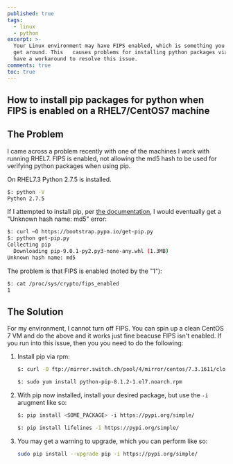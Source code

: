 ```yaml
---
published: true
tags:
  - linux
  - python
excerpt: >-
  Your Linux environment may have FIPS enabled, which is something you cannot
  get around. This   causes problems for installing python packages via pip. I
  have a workaround to resolve this issue.  
comments: true
toc: true
---
```

## How to install pip packages for python when FIPS is enabled on a RHEL7/CentOS7 machine


## The Problem
I came across a problem recently with one of the machines I work with running RHEL7. FIPS is enabled, not allowing the md5 hash to be used for verifying python packages when using pip.


On RHEL7.3 Python 2.7.5 is installed.
```bash
$: python -V
Python 2.7.5
```

If I attempted to install pip, per [the documentation](https://packaging.python.org/installing/#install-pip-setuptools-and-wheel), I would eventually get a "Unknown hash name: md5" error:
```bash
$: curl –O https://bootstrap.pypa.io/get-pip.py
$: python get-pip.py
Collecting pip
  Downloading pip-9.0.1-py2.py3-none-any.whl (1.3MB)
Unknown hash name: md5
```

The problem is that FIPS is enabled (noted by the "1"):
```bash
$: cat /proc/sys/crypto/fips_enabled
1
```

## The Solution

For my environment, I cannot turn off FIPS. You can spin up a clean CentOS 7 VM and do the above and it works just fine beacuse FIPS isn't enabled. If you run into this issue, then you you need to do the following:
1. Install pip via rpm:

    ```bash
    $: curl -O ftp://mirror.switch.ch/pool/4/mirror/centos/7.3.1611/cloud/x86_64/openstack-newton/common/python-pip-8.1.2-1.el7.noarch.rpm
    ```

    ```bash
    $: sudo yum install python-pip-8.1.2-1.el7.noarch.rpm
    ```

2. With pip now installed, install your desired package, but use the `-i` arugment like so:

    ```bash
    $: pip install <SOME_PACKAGE> -i https://pypi.org/simple/
    ```

    ```bash
    $: pip install lifelines -i https://pypi.org/simple/
    ```

3. You may get a warning to upgrade, which you can perform like so:

    ```bash
    sudo pip install --upgrade pip -i https://pypi.org/simple/
    ```
